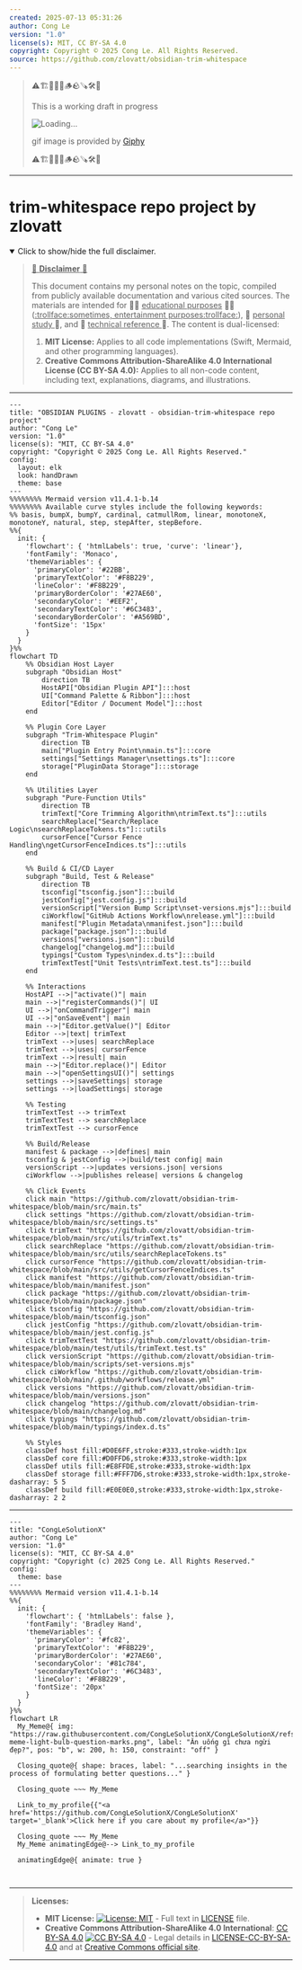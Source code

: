 ```yaml
---
created: 2025-07-13 05:31:26
author: Cong Le
version: "1.0"
license(s): MIT, CC BY-SA 4.0
copyright: Copyright © 2025 Cong Le. All Rights Reserved.
source: https://github.com/zlovatt/obsidian-trim-whitespace
---
```



> ⚠️🏗️🚧🦺🧱🪵🪨🪚🛠️👷
> 
> This is a working draft in progress
> 
> ![Loading...](https://media2.giphy.com/media/v1.Y2lkPTc5MGI3NjExMXVjejV3dnVjc2o5MXd3eXBvcDR1cHlzbHQ1Z2R6YjY0ZHpmdjJ6OCZlcD12MV9pbnRlcm5hbF9naWZfYnlfaWQmY3Q9Zw/hL9q5k9dk9l0wGd4e0/giphy.gif)
>
> gif image is provided by [Giphy](https://giphy.com)
> 
> ⚠️🏗️🚧🦺🧱🪵🪨🪚🛠️👷


----


# trim-whitespace repo project by zlovatt
<details open>
<summary>Click to show/hide the full disclaimer.</summary>
   
> <ins>📢 **Disclaimer** 🚨</ins>
>
> This document contains my personal notes on the topic,
> compiled from publicly available documentation and various cited sources.
> The materials are intended for 👨‍🎓 <ins>educational purposes</ins> 👨‍🎓 (<ins>:trollface:sometimes, entertainment purposes:trollface:</ins>), 📖 <ins> personal study </ins> 📖, and 🔖 <ins> technical reference </ins> 🔖.
> The content is dual-licensed:
> 1. **MIT License:** Applies to all code implementations (Swift, Mermaid, and other programming languages).
> 2. **Creative Commons Attribution-ShareAlike 4.0 International License (CC BY-SA 4.0):** Applies to all non-code content, including text, explanations, diagrams, and illustrations.

</details>



----

```mermaid
---
title: "OBSIDIAN PLUGINS - zlovatt - obsidian-trim-whitespace repo project"
author: "Cong Le"
version: "1.0"
license(s): "MIT, CC BY-SA 4.0"
copyright: "Copyright © 2025 Cong Le. All Rights Reserved."
config:
  layout: elk
  look: handDrawn
  theme: base
---
%%%%%%%% Mermaid version v11.4.1-b.14
%%%%%%%% Available curve styles include the following keywords:
%% basis, bumpX, bumpY, cardinal, catmullRom, linear, monotoneX, monotoneY, natural, step, stepAfter, stepBefore.
%%{
  init: {
    'flowchart': { 'htmlLabels': true, 'curve': 'linear'},
    'fontFamily': 'Monaco',
    'themeVariables': {
      'primaryColor': '#22BB',
      'primaryTextColor': '#F8B229',
      'lineColor': '#F8B229',
      'primaryBorderColor': '#27AE60',
      'secondaryColor': '#EEF2',
      'secondaryTextColor': '#6C3483',
      'secondaryBorderColor': '#A569BD',
      'fontSize': '15px'
    }
  }
}%%
flowchart TD
    %% Obsidian Host Layer
    subgraph "Obsidian Host" 
        direction TB
        HostAPI["Obsidian Plugin API"]:::host
        UI["Command Palette & Ribbon"]:::host
        Editor["Editor / Document Model"]:::host
    end

    %% Plugin Core Layer
    subgraph "Trim-Whitespace Plugin" 
        direction TB
        main["Plugin Entry Point\nmain.ts"]:::core
        settings["Settings Manager\nsettings.ts"]:::core
        storage["PluginData Storage"]:::storage
    end

    %% Utilities Layer
    subgraph "Pure-Function Utils" 
        direction TB
        trimText["Core Trimming Algorithm\ntrimText.ts"]:::utils
        searchReplace["Search/Replace Logic\nsearchReplaceTokens.ts"]:::utils
        cursorFence["Cursor Fence Handling\ngetCursorFenceIndices.ts"]:::utils
    end

    %% Build & CI/CD Layer
    subgraph "Build, Test & Release" 
        direction TB
        tsconfig["tsconfig.json"]:::build
        jestConfig["jest.config.js"]:::build
        versionScript["Version Bump Script\nset-versions.mjs"]:::build
        ciWorkflow["GitHub Actions Workflow\nrelease.yml"]:::build
        manifest["Plugin Metadata\nmanifest.json"]:::build
        package["package.json"]:::build
        versions["versions.json"]:::build
        changelog["changelog.md"]:::build
        typings["Custom Types\nindex.d.ts"]:::build
        trimTextTest["Unit Tests\ntrimText.test.ts"]:::build
    end

    %% Interactions
    HostAPI -->|"activate()"| main
    main -->|"registerCommands()"| UI
    UI -->|"onCommandTrigger"| main
    UI -->|"onSaveEvent"| main
    main -->|"Editor.getValue()"| Editor
    Editor -->|text| trimText
    trimText -->|uses| searchReplace
    trimText -->|uses| cursorFence
    trimText -->|result| main
    main -->|"Editor.replace()"| Editor
    main -->|"openSettingsUI()"| settings
    settings -->|saveSettings| storage
    settings -->|loadSettings| storage

    %% Testing
    trimTextTest --> trimText
    trimTextTest --> searchReplace
    trimTextTest --> cursorFence

    %% Build/Release
    manifest & package -->|defines| main
    tsconfig & jestConfig -->|build/test config| main
    versionScript -->|updates versions.json| versions
    ciWorkflow -->|publishes release| versions & changelog

    %% Click Events
    click main "https://github.com/zlovatt/obsidian-trim-whitespace/blob/main/src/main.ts"
    click settings "https://github.com/zlovatt/obsidian-trim-whitespace/blob/main/src/settings.ts"
    click trimText "https://github.com/zlovatt/obsidian-trim-whitespace/blob/main/src/utils/trimText.ts"
    click searchReplace "https://github.com/zlovatt/obsidian-trim-whitespace/blob/main/src/utils/searchReplaceTokens.ts"
    click cursorFence "https://github.com/zlovatt/obsidian-trim-whitespace/blob/main/src/utils/getCursorFenceIndices.ts"
    click manifest "https://github.com/zlovatt/obsidian-trim-whitespace/blob/main/manifest.json"
    click package "https://github.com/zlovatt/obsidian-trim-whitespace/blob/main/package.json"
    click tsconfig "https://github.com/zlovatt/obsidian-trim-whitespace/blob/main/tsconfig.json"
    click jestConfig "https://github.com/zlovatt/obsidian-trim-whitespace/blob/main/jest.config.js"
    click trimTextTest "https://github.com/zlovatt/obsidian-trim-whitespace/blob/main/test/utils/trimText.test.ts"
    click versionScript "https://github.com/zlovatt/obsidian-trim-whitespace/blob/main/scripts/set-versions.mjs"
    click ciWorkflow "https://github.com/zlovatt/obsidian-trim-whitespace/blob/main/.github/workflows/release.yml"
    click versions "https://github.com/zlovatt/obsidian-trim-whitespace/blob/main/versions.json"
    click changelog "https://github.com/zlovatt/obsidian-trim-whitespace/blob/main/changelog.md"
    click typings "https://github.com/zlovatt/obsidian-trim-whitespace/blob/main/typings/index.d.ts"

    %% Styles
    classDef host fill:#D0E6FF,stroke:#333,stroke-width:1px
    classDef core fill:#D0FFD6,stroke:#333,stroke-width:1px
    classDef utils fill:#E8FFDE,stroke:#333,stroke-width:1px
    classDef storage fill:#FFF7D6,stroke:#333,stroke-width:1px,stroke-dasharray: 5 5
    classDef build fill:#E0E0E0,stroke:#333,stroke-width:1px,stroke-dasharray: 2 2
```

-----

<!-- 
```mermaid
%% Current Mermaid version
info
```  -->


```mermaid
---
title: "CongLeSolutionX"
author: "Cong Le"
version: "1.0"
license(s): "MIT, CC BY-SA 4.0"
copyright: "Copyright (c) 2025 Cong Le. All Rights Reserved."
config:
  theme: base
---
%%%%%%%% Mermaid version v11.4.1-b.14
%%{
  init: {
    'flowchart': { 'htmlLabels': false },
    'fontFamily': 'Bradley Hand',
    'themeVariables': {
      'primaryColor': '#fc82',
      'primaryTextColor': '#F8B229',
      'primaryBorderColor': '#27AE60',
      'secondaryColor': '#81c784',
      'secondaryTextColor': '#6C3483',
      'lineColor': '#F8B229',
      'fontSize': '20px'
    }
  }
}%%
flowchart LR
  My_Meme@{ img: "https://raw.githubusercontent.com/CongLeSolutionX/CongLeSolutionX/refs/heads/main/assets/images/My-meme-light-bulb-question-marks.png", label: "Ăn uống gì chưa ngừi đẹp?", pos: "b", w: 200, h: 150, constraint: "off" }

  Closing_quote@{ shape: braces, label: "...searching insights in the process of formulating better questions..." }
    
  Closing_quote ~~~ My_Meme
    
  Link_to_my_profile{{"<a href='https://github.com/CongLeSolutionX/CongLeSolutionX' target='_blank'>Click here if you care about my profile</a>"}}

  Closing_quote ~~~ My_Meme
  My_Meme animatingEdge@--> Link_to_my_profile
  
  animatingEdge@{ animate: true }



```

---
>**Licenses:**
>
>- **MIT License:**  [![License: MIT](https://img.shields.io/badge/License-MIT-yellow.svg)](LICENSE) - Full text in [LICENSE](LICENSE) file.
>- **Creative Commons Attribution-ShareAlike 4.0 International**: [CC BY-SA 4.0](https://creativecommons.org/licenses/by-sa/4.0/) [![CC BY-SA 4.0](https://licensebuttons.net/l/by-sa/4.0/88x31.png)](https://creativecommons.org/licenses/by-sa/4.0/) - Legal details in [LICENSE-CC-BY-SA-4.0](THE_PAST/LICENSE-CC-BY-SA-4.0) and at [Creative Commons official site](https://creativecommons.org/licenses/by-sa/4.0/).
>
---